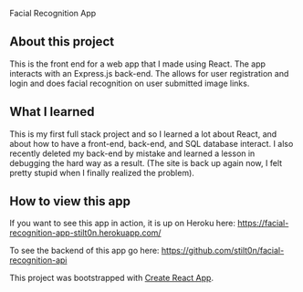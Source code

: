 Facial Recognition App

## About this project
This is the front end for a web app that I made using React.  The app interacts with an Express.js back-end.  The allows for user registration and login and does facial recognition on user submitted image links.

## What I learned
This is my first full stack project and so I learned a lot about React, and about how to have a front-end, back-end, and SQL database interact.  I also recently deleted my back-end by mistake and learned a lesson in debugging the hard way as a result.  (The site is back up again now, I felt pretty stupid when I finally realized the problem).

## How to view this app

If you want to see this app in action, it is up on Heroku here:  https://facial-recognition-app-stilt0n.herokuapp.com/

To see the backend of this app go here: https://github.com/stilt0n/facial-recognition-api

This project was bootstrapped with [Create React App](https://github.com/facebook/create-react-app).
